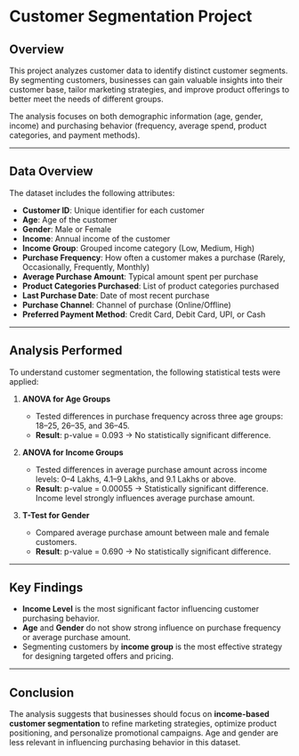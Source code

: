 # Customer Segmentation Project

## Overview
This project analyzes customer data to identify distinct customer segments. By segmenting customers, businesses can gain valuable insights into their customer base, tailor marketing strategies, and improve product offerings to better meet the needs of different groups.

The analysis focuses on both demographic information (age, gender, income) and purchasing behavior (frequency, average spend, product categories, and payment methods).

---

## Data Overview
The dataset includes the following attributes:

- **Customer ID**: Unique identifier for each customer  
- **Age**: Age of the customer  
- **Gender**: Male or Female  
- **Income**: Annual income of the customer  
- **Income Group**: Grouped income category (Low, Medium, High)  
- **Purchase Frequency**: How often a customer makes a purchase (Rarely, Occasionally, Frequently, Monthly)  
- **Average Purchase Amount**: Typical amount spent per purchase  
- **Product Categories Purchased**: List of product categories purchased  
- **Last Purchase Date**: Date of most recent purchase  
- **Purchase Channel**: Channel of purchase (Online/Offline)  
- **Preferred Payment Method**: Credit Card, Debit Card, UPI, or Cash  

---

## Analysis Performed
To understand customer segmentation, the following statistical tests were applied:

1. **ANOVA for Age Groups**  
   - Tested differences in purchase frequency across three age groups: 18–25, 26–35, and 36–45.  
   - **Result**: p-value = 0.093 → No statistically significant difference.

2. **ANOVA for Income Groups**  
   - Tested differences in average purchase amount across income levels: 0–4 Lakhs, 4.1–9 Lakhs, and 9.1 Lakhs or above.  
   - **Result**: p-value = 0.00055 → Statistically significant difference. Income level strongly influences average purchase amount.

3. **T-Test for Gender**  
   - Compared average purchase amount between male and female customers.  
   - **Result**: p-value = 0.690 → No statistically significant difference.

---

## Key Findings
- **Income Level** is the most significant factor influencing customer purchasing behavior.  
- **Age** and **Gender** do not show strong influence on purchase frequency or average purchase amount.  
- Segmenting customers by **income group** is the most effective strategy for designing targeted offers and pricing.

---

## Conclusion
The analysis suggests that businesses should focus on **income-based customer segmentation** to refine marketing strategies, optimize product positioning, and personalize promotional campaigns. Age and gender are less relevant in influencing purchasing behavior in this dataset.
